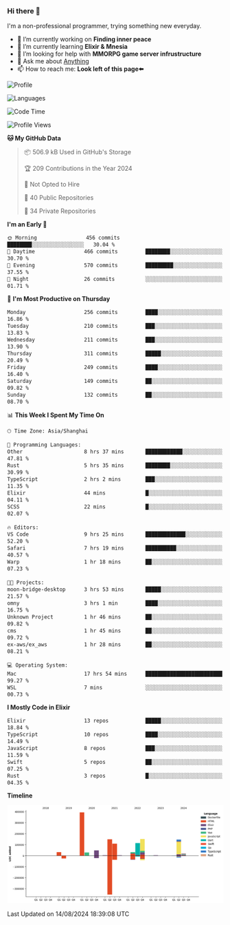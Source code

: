 ### Hi there 👋

I'm a non-professional programmer, trying something new everyday.

<!--
**dyzdyz010/dyzdyz010** is a ✨ _special_ ✨ repository because its `README.md` (this file) appears on your GitHub profile.
-->

- 🔭 I’m currently working on **Finding inner peace**
- 🌱 I’m currently learning **Elixir & Mnesia**
- 🤔 I’m looking for help with **MMORPG game server infrustructure**
- 💬 Ask me about [Anything](https://github.com/dyzdyz010/dyzdyz010/issues)
- 📫 How to reach me: **Look left of this page⬅️**

<!-- - 👯 I’m looking to collaborate on
- 😄 Pronouns: ...
- ⚡ Fun fact: ...
 -->
 
![Profile](https://github-readme-stats.vercel.app/api?username=dyzdyz010&count_private=true&show_icons=true&theme=dracula)

![Languages](https://github-readme-stats.vercel.app/api/top-langs/?username=dyzdyz010&layout=compact&theme=dracula)

<!--START_SECTION:waka-->
![Code Time](http://img.shields.io/badge/Code%20Time-1%2C772%20hrs%2044%20mins-blue)

![Profile Views](http://img.shields.io/badge/Profile%20Views-0-blue)

**🐱 My GitHub Data** 

> 📦 506.9 kB Used in GitHub's Storage 
 > 
> 🏆 209 Contributions in the Year 2024
 > 
> 🚫 Not Opted to Hire
 > 
> 📜 40 Public Repositories 
 > 
> 🔑 34 Private Repositories 
 > 
**I'm an Early 🐤** 

```text
🌞 Morning                456 commits         ████████░░░░░░░░░░░░░░░░░   30.04 % 
🌆 Daytime                466 commits         ████████░░░░░░░░░░░░░░░░░   30.70 % 
🌃 Evening                570 commits         █████████░░░░░░░░░░░░░░░░   37.55 % 
🌙 Night                  26 commits          ░░░░░░░░░░░░░░░░░░░░░░░░░   01.71 % 
```
📅 **I'm Most Productive on Thursday** 

```text
Monday                   256 commits         ████░░░░░░░░░░░░░░░░░░░░░   16.86 % 
Tuesday                  210 commits         ███░░░░░░░░░░░░░░░░░░░░░░   13.83 % 
Wednesday                211 commits         ███░░░░░░░░░░░░░░░░░░░░░░   13.90 % 
Thursday                 311 commits         █████░░░░░░░░░░░░░░░░░░░░   20.49 % 
Friday                   249 commits         ████░░░░░░░░░░░░░░░░░░░░░   16.40 % 
Saturday                 149 commits         ██░░░░░░░░░░░░░░░░░░░░░░░   09.82 % 
Sunday                   132 commits         ██░░░░░░░░░░░░░░░░░░░░░░░   08.70 % 
```


📊 **This Week I Spent My Time On** 

```text
🕑︎ Time Zone: Asia/Shanghai

💬 Programming Languages: 
Other                    8 hrs 37 mins       ████████████░░░░░░░░░░░░░   47.81 % 
Rust                     5 hrs 35 mins       ████████░░░░░░░░░░░░░░░░░   30.99 % 
TypeScript               2 hrs 2 mins        ███░░░░░░░░░░░░░░░░░░░░░░   11.35 % 
Elixir                   44 mins             █░░░░░░░░░░░░░░░░░░░░░░░░   04.11 % 
SCSS                     22 mins             █░░░░░░░░░░░░░░░░░░░░░░░░   02.07 % 

🔥 Editors: 
VS Code                  9 hrs 25 mins       █████████████░░░░░░░░░░░░   52.20 % 
Safari                   7 hrs 19 mins       ██████████░░░░░░░░░░░░░░░   40.57 % 
Warp                     1 hr 18 mins        ██░░░░░░░░░░░░░░░░░░░░░░░   07.23 % 

🐱‍💻 Projects: 
moon-bridge-desktop      3 hrs 53 mins       █████░░░░░░░░░░░░░░░░░░░░   21.57 % 
omny                     3 hrs 1 min         ████░░░░░░░░░░░░░░░░░░░░░   16.75 % 
Unknown Project          1 hr 46 mins        ██░░░░░░░░░░░░░░░░░░░░░░░   09.82 % 
cms                      1 hr 45 mins        ██░░░░░░░░░░░░░░░░░░░░░░░   09.72 % 
ex-aws/ex_aws            1 hr 28 mins        ██░░░░░░░░░░░░░░░░░░░░░░░   08.21 % 

💻 Operating System: 
Mac                      17 hrs 54 mins      █████████████████████████   99.27 % 
WSL                      7 mins              ░░░░░░░░░░░░░░░░░░░░░░░░░   00.73 % 
```

**I Mostly Code in Elixir** 

```text
Elixir                   13 repos            █████░░░░░░░░░░░░░░░░░░░░   18.84 % 
TypeScript               10 repos            ████░░░░░░░░░░░░░░░░░░░░░   14.49 % 
JavaScript               8 repos             ███░░░░░░░░░░░░░░░░░░░░░░   11.59 % 
Swift                    5 repos             ██░░░░░░░░░░░░░░░░░░░░░░░   07.25 % 
Rust                     3 repos             █░░░░░░░░░░░░░░░░░░░░░░░░   04.35 % 
```



**Timeline**

![Lines of Code chart](https://raw.githubusercontent.com/dyzdyz010/dyzdyz010/master/assets/bar_graph.png)


 Last Updated on 14/08/2024 18:39:08 UTC
<!--END_SECTION:waka-->
